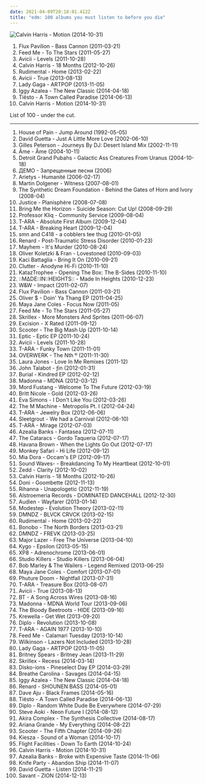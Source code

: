 ```yaml
---
date: 2021-04-09T20:18:01.412Z
title: "edm: 100 albums you must listen to before you die"
---
```

![Calvin Harris - Motion (2014-10-31)](http://coverartarchive.org/release/5079e05d-49ab-4d3e-92ae-781fcf5d3844/12571214745-500.jpg "Calvin Harris - Motion (2014-10-31)")
<ol class="albums">
<li data-cover="http://coverartarchive.org/release/2fca1b4d-f307-48fc-a449-550e663c9da0/18420618474-500.jpg" data-tags="electronic, heavy, dubstep, edm, massive, banger, breakthrough, filthy, flux, flux pavilion, stinker" role="button">Flux Pavilion - Bass Cannon (2011-03-21)</li>
<li data-cover="http://coverartarchive.org/release/4f7c2d8a-2fdb-498c-9470-f3f0a4d38d43/2411561207-500.jpg" data-tags="electronic, house, electro house, 10s, edm, complextro, sun and moon and stars and outer space" role="button">Feed Me - To The Stars (2011-05-27)</li>
<li data-cover="https://img.discogs.com/gAEJL4DJuK85hxGg5BYDzuVISlA=/fit-in/500x500/filters:strip_icc():format(jpeg):mode_rgb():quality(90)/discogs-images/R-3196879-1320268289.jpeg.jpg" data-tags="electronic, dance" role="button">Avicii - Levels (2011-10-28)</li>
<li data-cover="http://coverartarchive.org/release/4e32dd65-ee0b-47d0-a217-93752224f93f/11608487637-500.jpg" data-tags="electronic, dance, house" role="button">Calvin Harris - 18 Months (2012-10-26)</li>
<li data-cover="http://coverartarchive.org/release/ec6d908f-cf79-4225-a20f-7796ad248661/8830440426-500.jpg" data-tags="drum and bass" role="button">Rudimental - Home (2013-02-22)</li>
<li data-cover="http://coverartarchive.org/release/df93fa50-a9ab-4b1c-8a83-e842652ac39c/5165686561-500.jpg" data-tags="electronic" role="button">Avicii - True (2013-08-13)</li>
<li data-cover="http://coverartarchive.org/release/a7d800c7-ba01-4631-a6e2-7bb5caaf8e58/5494741689-500.jpg" data-tags="pop" role="button">Lady Gaga - ARTPOP (2013-11-05)</li>
<li data-cover="http://coverartarchive.org/release/e34bd314-6063-4fcb-843b-029bc735360a/6695927398-500.jpg" data-tags="pop, rap" role="button">Iggy Azalea - The New Classic (2014-04-18)</li>
<li data-cover="http://coverartarchive.org/release/5c2d74e1-282f-4199-8231-6cc7e86ac46d/7707710899-500.jpg" data-tags="edm" role="button">Tiësto - A Town Called Paradise (2014-06-13)</li>
<li data-cover="http://coverartarchive.org/release/5079e05d-49ab-4d3e-92ae-781fcf5d3844/12571214745-500.jpg" data-tags="electronic, dance, electro house" role="button">Calvin Harris - Motion (2014-10-31)</li>
</ol>
List of 100 - under the cut.
<!-- more -->

_________________

<ol class="albums">
<li data-cover="https://img.discogs.com/0S-WcGfEEIiJSMOJ4-w5RXDQsyc=/fit-in/600x614/filters:strip_icc():format(jpeg):mode_rgb():quality(90)/discogs-images/R-412062-1522349572-1789.jpeg.jpg" data-tags="trance, house of pain, edm" role="button">
House of Pain - Jump Around (1992-05-05)
</li>
<li data-cover="http://coverartarchive.org/release/859e1b39-674b-4aa6-afd0-35af150ff649/15701501195-500.jpg" data-tags="house" role="button">
David Guetta - Just A Little More Love (2002-06-10)
</li>
<li data-cover="https://img.discogs.com/tGEbtNJG2pxx_HEPqCYtpiCgL5s=/fit-in/240x240/filters:strip_icc():format(jpeg):mode_rgb():quality(90)/discogs-images/R-1116580-1193332050.jpeg.jpg" data-tags="disco, nu jazz, hip-hop, chillout, electronic, electronica, trip-hop, jazz, ambient, electroclash, downtempo, dub, electro, dance, lo-fi, jazz-funk, techno, house, acid jazz, idm, groove, lounge, drum and bass, club, funky, breakbeat, electrojazz, rnb, progressive house, deep house, house music, jazzy, soulful house, electro funk, disco house, neo-soul, jazz hop, electronic-world, funky house, edm, nu-disco, nu-bluz, silky sexy smooth, world groove, electronic-lounge, nu-bluz funky grooves in the e-lounge" role="button">
Gilles Peterson - Journeys By DJ: Desert Island Mix (2002-11-11)
</li>
<li data-cover="http://coverartarchive.org/release/a2c78758-acc6-3805-a1f3-184397b9d1dd/22730123114-500.jpg" data-tags="deep house" role="button">
Âme - Âme (2004-10-11)
</li>
<li data-cover="https://img.discogs.com/1AgDFcf_c6YXSEHywTWQ9gtcSGw=/fit-in/600x592/filters:strip_icc():format(jpeg):mode_rgb():quality(90)/discogs-images/R-249961-1137891558.jpeg.jpg" data-tags="electronic" role="button">
Detroit Grand Pubahs - Galactic Ass Creatures From Uranus (2004-10-18)
</li>
<li data-cover="https://via.placeholder.com/450" data-tags="pop, edm" role="button">
ДЕМО - Запрещенные песни (2006)
</li>
<li data-cover="https://via.placeholder.com/450" data-tags="electronic" role="button">
Arietys - Humanité (2006-02-17)
</li>
<li data-cover="https://via.placeholder.com/450" data-tags="canada, minimal, canadian, idm, toronto, edm" role="button">
Martin Dolgener - Witness (2007-08-01)
</li>
<li data-cover="http://coverartarchive.org/release/a05abebe-0e73-4ed9-9760-795a7ae9dd1a/5815430687-500.jpg" data-tags="dark electro" role="button">
The Synthetic Dream Foundation - Behind the Gates of Horn and Ivory (2008-04)
</li>
<li data-cover="http://coverartarchive.org/release/c91ee04e-f5c5-43d3-a199-2bebffb177de/18417579892-500.jpg" data-tags="electronic, house, electro house, french house, 00s, edm" role="button">
Justice - Planisphère (2008-07-08)
</li>
<li data-cover="http://coverartarchive.org/release/930ebebd-f0e1-4d21-854e-ba6b9515cb0f/5922401412-500.jpg" data-tags="electronic, dubstep" role="button">
Bring Me the Horizon - Suicide Season: Cut Up! (2008-09-29)
</li>
<li data-cover="http://coverartarchive.org/release/a20808fe-3d15-4334-91f2-e161cd6ed433/2121931642-500.jpg" data-tags="hip-hop, electronic, alternative, usa, electro, solo, psychedelic, american, acid, breaks, breakcore, jamendo, one-man band, 00s, chicago, alternative dance, big beat, netlabel, creative commons, free music, illinois, edm, america, united states, one man band, weblabel, netaudio, netlabels, one-man-band, net labels, psychedelic electronica, net labels music, free album, solo project, solo album, webaudio, electronic dance music, one man project, usa underground, one-man-project, netlabels music, weblabels, one  man band, web labels" role="button">
Professor Kliq - Community Service (2009-08-04)
</li>
<li data-cover="http://coverartarchive.org/release/7c795ba6-7326-4540-978b-c9bd835501bf/6522774075-500.jpg" data-tags="k-pop" role="button">
T-ARA - Absolute First Album (2009-12-04)
</li>
<li data-cover="http://coverartarchive.org/release/53f58e12-0c27-4974-bd06-2a64d552f624/8297316851-500.jpg" data-tags="k-pop" role="button">
T-ARA - Breaking Heart (2009-12-04)
</li>
<li data-cover="http://coverartarchive.org/release/d577e7c0-371b-459e-aca2-0ac8532fceef/1118319132-500.jpg" data-tags="electronic, ambient, house, idm, edm" role="button">
smn and C418 - a cobblers tee thug (2010-01-05)
</li>
<li data-cover="http://coverartarchive.org/release/e2f43505-3377-46b7-a9dd-a44fa4610a2f/2473984985-500.jpg" data-tags="renard" role="button">
Renard - Post-Traumatic Stress Disorder (2010-01-23)
</li>
<li data-cover="http://coverartarchive.org/release/eed0c7d9-1092-4b71-b4a6-0a8e92a1bb7d/13298150779-500.jpg" data-tags="electro, techno" role="button">
Mayhem - It's Murder (2010-08-24)
</li>
<li data-cover="https://img.discogs.com/bJxJWMYmWaD-EHlTQoJhO6QVKsk=/fit-in/500x452/filters:strip_icc():format(jpeg):mode_rgb():quality(90)/discogs-images/R-2432170-1283730105.jpeg.jpg" data-tags="house, funky house" role="button">
Oliver Koletzki & Fran - Lovestoned (2010-09-03)
</li>
<li data-cover="http://coverartarchive.org/release/fdacf640-e6f5-4197-ad6c-d7f9ae06ee0d/5606815690-500.jpg" data-tags="pop" role="button">
Kaci Battaglia - Bring It On (2010-09-21)
</li>
<li data-cover="https://img.discogs.com/Vhh0YSB-94YrvM4oKoEYQW7SRiM=/fit-in/600x600/filters:strip_icc():format(jpeg):mode_rgb():quality(90)/discogs-images/R-2571500-1291041282.jpeg.jpg" data-tags="electronic, experimental, peripheral music" role="button">
Clutter - Anodyne Hi-Fi (2010-11-10)
</li>
<li data-cover="http://coverartarchive.org/release/baffbf35-1786-4ae0-8e45-048fd48bd85f/5822582008-500.jpg" data-tags="electronic, electronica, indie, experimental, indie electronic, dance, piano, house, indietronica, soundscape, driving music, avant-garde, american, avantgarde, nostalgic, ethereal, party music, rainy day, relaxing, depressing, samples, alternative dance, sampled, alternative hip-hop, indietronic, indie electronica, emotion, 10s, 2010s, creative commons, summery, dance party, sampling, summer music, sample, danceable, edm, midwest, emotions, night time, instrumentals, united states, indiana, electronicadance, atmosphere, alternative hip hop, danceable beats, daydream, electronic indie, alternative urban, electronic-lounge, loungehouse, sliced" role="button">
KatazTrophee - Opening The Box: The B-Sides (2010-11-10)
</li>
<li data-cover="http://coverartarchive.org/release/5f109edf-fc79-4547-919d-f9e8d4c73b1c/7544018664-500.jpg" data-tags="electronica, edm" role="button">
::M∆DE::IN::HEIGHTS:: - Made In Heights (2010-12-23)
</li>
<li data-cover="https://img.discogs.com/SCFsoH3yrI2uD5dlNllOLGb1Cck=/fit-in/600x600/filters:strip_icc():format(jpeg):mode_rgb():quality(90)/discogs-images/R-3120964-1316765315.jpeg.jpg" data-tags="hard trance" role="button">
W&W - Impact (2011-02-07)
</li>
<li data-cover="http://coverartarchive.org/release/2fca1b4d-f307-48fc-a449-550e663c9da0/18420618474-500.jpg" data-tags="electronic, heavy, dubstep, edm, massive, banger, breakthrough, filthy, flux, flux pavilion, stinker" role="button">
Flux Pavilion - Bass Cannon (2011-03-21)
</li>
<li data-cover="https://img.discogs.com/r2p0a7p3dF5dmLAF989Zi8_xBDQ=/fit-in/600x594/filters:strip_icc():format(jpeg):mode_rgb():quality(90)/discogs-images/R-5445310-1503193914-3156.png.jpg" data-tags="chillout, electronic, electronica, downtempo, electro, dance, techno, house, groove, club, progressive house, tech-house, edm, electronic-lounge, nu-bluz funky grooves in the e-lounge" role="button">
Oliver $ - Doin' Ya Thang EP (2011-04-25)
</li>
<li data-cover="http://coverartarchive.org/release/6383a0ee-56c5-494f-afb6-36c501de227e/4135608684-500.jpg" data-tags="electronic" role="button">
Maya Jane Coles - Focus Now (2011-05)
</li>
<li data-cover="http://coverartarchive.org/release/4f7c2d8a-2fdb-498c-9470-f3f0a4d38d43/2411561207-500.jpg" data-tags="electronic, house, electro house, 10s, edm, complextro, sun and moon and stars and outer space" role="button">
Feed Me - To The Stars (2011-05-27)
</li>
<li data-cover="https://img.discogs.com/aMqppzB6n119MJJ_S7AY0Q_IDiU=/fit-in/500x500/filters:strip_icc():format(jpeg):mode_rgb():quality(90)/discogs-images/R-2959907-1309217030.jpeg.jpg" data-tags="dubstep, electronic" role="button">
Skrillex - More Monsters And Sprites (2011-06-07)
</li>
<li data-cover="http://coverartarchive.org/release/e91b0f96-6546-4c70-9504-af2972680457/1073557306-500.jpg" data-tags="dubstep" role="button">
Excision - X Rated (2011-09-12)
</li>
<li data-cover="https://img.discogs.com/eYIX7NgPApXv1XcMCmrJJP6jm7I=/fit-in/600x619/filters:strip_icc():format(jpeg):mode_rgb():quality(90)/discogs-images/R-7362515-1439830986-3810.jpeg.jpg" data-tags="trance, electronic, pop, hardcore, dubstep, dance, techno, house, rave, eurodance, scooter, edm, hardstyle" role="button">
Scooter - The Big Mash Up (2011-10-14)
</li>
<li data-cover="http://coverartarchive.org/release/630d9c08-ac76-4c5d-9e07-c5cd2f0e3959/18471647220-500.jpg" data-tags="dubstep, bass, edm" role="button">
Eptic - Eptic EP (2011-10-24)
</li>
<li data-cover="https://img.discogs.com/gAEJL4DJuK85hxGg5BYDzuVISlA=/fit-in/500x500/filters:strip_icc():format(jpeg):mode_rgb():quality(90)/discogs-images/R-3196879-1320268289.jpeg.jpg" data-tags="electronic, dance" role="button">
Avicii - Levels (2011-10-28)
</li>
<li data-cover="http://coverartarchive.org/release/1b1194d2-3fea-4552-8f2b-50adc6f0f8fd/2917057284-500.jpg" data-tags="k-pop, t-ara" role="button">
T-ARA - Funky Town (2011-11-01)
</li>
<li data-cover="http://coverartarchive.org/release/f062e5a5-7c5d-4fd1-8e52-997861671a79/22886182451-500.jpg" data-tags="house" role="button">
OVERWERK - The Nth º (2011-11-30)
</li>
<li data-cover="https://img.discogs.com/4wmJTkiDpKDWraUQYtjHH8ie9Fo=/fit-in/600x600/filters:strip_icc():format(jpeg):mode_rgb():quality(90)/discogs-images/R-3371067-1327756663.jpeg.jpg" data-tags="chillout, electronic, electronica, downtempo, dance, techno, house, idm, groove, club, progressive house, deep house, soulful house, funky house, edm, nu-disco, nu-bluz, electronic-lounge, deep tech-house, nu-bluz funky grooves in the e-lounge" role="button">
Laura Jones - Love In Me Remixes (2011-12)
</li>
<li data-cover="http://coverartarchive.org/release/697082bd-a67e-453a-a63c-6696b06ac98d/2985165419-500.jpg" data-tags="house" role="button">
John Talabot - ƒin (2012-01-31)
</li>
<li data-cover="http://coverartarchive.org/release/2b19f713-fd86-480f-aa71-84ca6f90f86d/1348823268-500.jpg" data-tags="future garage" role="button">
Burial - Kindred EP (2012-02-12)
</li>
<li data-cover="http://coverartarchive.org/release/929d9ee6-d0ca-4011-a0a1-bfbfc0dec0c8/1068696454-500.jpg" data-tags="pop" role="button">
Madonna - MDNA (2012-03-12)
</li>
<li data-cover="http://coverartarchive.org/release/ba4fd14f-1671-46ab-935e-b7cc21e369a5/3347680565-500.jpg" data-tags="electronic, house, electro house" role="button">
Mord Fustang - Welcome To The Future (2012-03-19)
</li>
<li data-cover="http://coverartarchive.org/release/5d4598ed-49ef-4a6f-a6ae-d7b370512a39/11362627561-500.jpg" data-tags="electropop, pop, female vocalists, christian pop" role="button">
Britt Nicole - Gold (2012-03-26)
</li>
<li data-cover="https://img.discogs.com/S9gJRTIVG3X3iA9eTAXQLrx-RRk=/fit-in/600x600/filters:strip_icc():format(jpeg):mode_rgb():quality(90)/discogs-images/R-3769514-1343671525-4804.jpeg.jpg" data-tags="electronic, pop, dance, dance-pop, club, edm" role="button">
Eva Simons - I Don't Like You (2012-03-26)
</li>
<li data-cover="http://coverartarchive.org/release/4791cdf8-f6aa-411d-a4a2-f72955d03528/7333829426-500.jpg" data-tags="electronic, electro house" role="button">
The M Machine - Metropolis Pt. I (2012-04-24)
</li>
<li data-cover="https://img.discogs.com/3SdNEbPx01j4lTSmXkFKcMpokX4=/fit-in/300x300/filters:strip_icc():format(jpeg):mode_rgb():quality(90)/discogs-images/R-14039695-1566629502-8555.jpeg.jpg" data-tags="j-pop" role="button">
T-ARA - Jewelry Box (2012-06-06)
</li>
<li data-cover="http://coverartarchive.org/release/19a46038-4ba8-43b0-ae8f-b5a8f1c1bdc6/8178488287-500.jpg" data-tags="dark electro, edm, aggrotech" role="button">
Sleetgrout - We had a Carnival (2012-06-10)
</li>
<li data-cover="http://coverartarchive.org/release/da1361f8-c1e6-48d4-bdb7-61d06d9fdc17/21875113276-500.jpg" data-tags="k-pop" role="button">
T-ARA - Mirage (2012-07-03)
</li>
<li data-cover="http://coverartarchive.org/release/c041d785-6b72-47f2-a8db-79fdb4067b4a/1472209895-500.jpg" data-tags="alternative, rap, hip-house, seapunk" role="button">
Azealia Banks - Fantasea (2012-07-11)
</li>
<li data-cover="http://coverartarchive.org/release/8950a3be-2df9-48a2-b7a3-a5bea5acfe3d/5658116858-500.jpg" data-tags="electronic" role="button">
The Cataracs - Gordo Taqueria (2012-07-17)
</li>
<li data-cover="http://coverartarchive.org/release/d6130ab3-ab8a-4660-a8e0-724f4fbf6c5c/2066292202-500.jpg" data-tags="dance" role="button">
Havana Brown - When the Lights Go Out (2012-07-17)
</li>
<li data-cover="http://coverartarchive.org/release/1cb2effd-e7be-49f3-b727-3a6c0134569e/13391572803-500.jpg" data-tags="nu jazz, chillout, electronic, electronica, trip-hop, electropop, downtempo, dance, techno, house, electro house, groove, club, deep house, tech-house, disco house, deep techno, edm, nu-disco, nu disco, nu-bluz, electronic-lounge, nu-bluz funky grooves in the e-lounge" role="button">
Monkey Safari - Hi Life (2012-09-12)
</li>
<li data-cover="http://coverartarchive.org/release/56475b7b-7d29-4cad-82b5-c2b1ba135dd9/25359805091-500.jpg" data-tags="chillout, electronic, electronica, electropop, electroclash, downtempo, electro, dance, techno, house, electro house, minimal, idm, groove, club, remix, progressive house, deep house, tech-house, female artists, funky house, edm, nu-disco, nu-bluz, electronic-lounge, nu-bluz funky grooves in the e-lounge" role="button">
Mia Dora - Occam's EP (2012-09-17)
</li>
<li data-cover="https://img.discogs.com/PnAM_6HvC_uDzXZFRtwTC54L15w=/fit-in/150x150/filters:strip_icc():format(jpeg):mode_rgb():quality(90)/discogs-images/R-3681335-1345425243-1950.jpeg.jpg" data-tags="electronica, dance, progressive house, deep house, daft punk, orbital, underworld, booka shade, edm, deadmau5, kaskade, chimpanzee, gorilla, brownsugaristic, dj brownsugar, exquisite sound waves, michael martinez, sound waves-, sound waves-house waves, soundwavesbeats, soundwaves-, soundwavesofficial" role="button">
Sound Waves- - Breakdancing To My Heartbeat (2012-10-01)
</li>
<li data-cover="http://coverartarchive.org/release/fee67a94-3330-4b92-91dd-57d944d57e1e/11172117630-500.jpg" data-tags="electro house, house" role="button">
Zedd - Clarity (2012-10-02)
</li>
<li data-cover="http://coverartarchive.org/release/4e32dd65-ee0b-47d0-a217-93752224f93f/11608487637-500.jpg" data-tags="electronic, dance, house" role="button">
Calvin Harris - 18 Months (2012-10-26)
</li>
<li data-cover="http://coverartarchive.org/release/07ac7353-e407-4118-89e3-69c6a9fc8078/16905873208-500.jpg" data-tags="electronica, chill, house, remix, edm, vgm, doni, gamechops" role="button">
Doni - Goombette (2012-11-13)
</li>
<li data-cover="http://coverartarchive.org/release/5f705d37-aa27-4aee-bbd2-f8cd93984c31/3039149086-500.jpg" data-tags="pop" role="button">
Rihanna - Unapologetic (2012-11-19)
</li>
<li data-cover="http://coverartarchive.org/release/da8ddd00-c664-4e82-a0c2-ad50b839aca3/4695739793-500.jpg" data-tags="trance, electronic, edm" role="button">
Alstroemeria Records - DOMINATED DANCEHALL (2012-12-30)
</li>
<li data-cover="http://coverartarchive.org/release/25c21b52-c12a-4cb7-b7a2-7f346641db07/10179317320-500.jpg" data-tags="trance, house, progressive house, progressive trance, edm" role="button">
Audien - Wayfarer (2013-01-14)
</li>
<li data-cover="http://coverartarchive.org/release/87e1d9bd-a13b-4ff3-9964-cfd4e5ae2ffe/6892823160-500.jpg" data-tags="dubstep" role="button">
Modestep - Evolution Theory (2013-02-11)
</li>
<li data-cover="http://coverartarchive.org/release/86407af2-5ea3-4a7d-82c7-2ba7db34c14f/5188343027-500.jpg" data-tags="trap, edm, dmndz" role="button">
DMNDZ - BLVCK CRVCK (2013-02-15)
</li>
<li data-cover="http://coverartarchive.org/release/ec6d908f-cf79-4225-a20f-7796ad248661/8830440426-500.jpg" data-tags="drum and bass" role="button">
Rudimental - Home (2013-02-22)
</li>
<li data-cover="https://img.discogs.com/CQRfbzNYKpXll6yBUz1Ky6WKVjM=/fit-in/600x603/filters:strip_icc():format(jpeg):mode_rgb():quality(90)/discogs-images/R-4349387-1473869117-8469.jpeg.jpg" data-tags="downtempo" role="button">
Bonobo - The North Borders (2013-03-21)
</li>
<li data-cover="http://coverartarchive.org/release/afc4041e-d581-474e-afde-9b73d6b8f194/5188291447-500.jpg" data-tags="trap, edm, dmndz" role="button">
DMNDZ - FREVK (2013-03-25)
</li>
<li data-cover="http://coverartarchive.org/release/76b4b2fa-b9a8-42e8-8d8d-1a106787a180/3840424208-500.jpg" data-tags="electronic" role="button">
Major Lazer - Free The Universe (2013-04-10)
</li>
<li data-cover="http://coverartarchive.org/release/1cdbe3b6-99bb-4a50-9950-29ebc4fcb194/8700662117-500.jpg" data-tags="electronic, dance, house, progressive house, edm, kygo" role="button">
Kygo - Epsilon (2013-05-15)
</li>
<li data-cover="http://coverartarchive.org/release/a8ced173-96a4-43dd-9865-f2b5884c9a04/4509468625-500.jpg" data-tags="electro, synthpop, ebm, futurepop, edm, industrial dance, italian ebm prime movers, hard electro, xp8" role="button">
XP8 - Adrenochrome (2013-06-01)
</li>
<li data-cover="http://coverartarchive.org/release/c041912a-72e3-4c28-8a8a-db88b4c5ff43/18351627712-500.jpg" data-tags="pop" role="button">
Studio Killers - Studio Killers (2013-06-04)
</li>
<li data-cover="http://coverartarchive.org/release/a49c6029-f089-4f0c-9680-92b76afc0d97/13255529196-500.jpg" data-tags="electronic, dubstep, druggy, confident, provocative, uncompromising, bittersweet, hypnotic, flowing, roots reggae, nocturnal, triumphant, slick, edm, nighttime, rebellious, stylish, gutsy, pulsing, plaintive, hanging out, night driving, ambitious, contemporary reggae, declamatory" role="button">
Bob Marley & The Wailers - Legend Remixed (2013-06-25)
</li>
<li data-cover="http://coverartarchive.org/release/666aed5e-09d0-4825-b932-c77461627cfe/18006497469-500.jpg" data-tags="house" role="button">
Maya Jane Coles - Comfort (2013-07-01)
</li>
<li data-cover="https://img.discogs.com/q42FT-fWoTexrhrrspEa5wsoRMc=/fit-in/500x500/filters:strip_icc():format(jpeg):mode_rgb():quality(90)/discogs-images/R-4781549-1375325615-6443.jpeg.jpg" data-tags="black metal, metal, electronic, rock, dubstep, house, electro house, 10s, acid house, edm, brostep, complextro, owsla" role="button">
Phuture Doom - Nightfall (2013-07-31)
</li>
<li data-cover="http://coverartarchive.org/release/2eec5ca1-05ab-4652-85de-8ece0d91fbd6/8650200105-500.jpg" data-tags="dance, j-pop, edm, t-ara" role="button">
T-ARA - Treasure Box (2013-08-07)
</li>
<li data-cover="http://coverartarchive.org/release/df93fa50-a9ab-4b1c-8a83-e842652ac39c/5165686561-500.jpg" data-tags="electronic" role="button">
Avicii - True (2013-08-13)
</li>
<li data-cover="http://coverartarchive.org/release/1d87de25-451c-49ab-a0c0-b2a4ee115bf1/5051517106-500.jpg" data-tags="trance" role="button">
BT - A Song Across Wires (2013-08-16)
</li>
<li data-cover="http://coverartarchive.org/release/429bf884-9069-47c0-a296-59523be1da54/15058729579-500.jpg" data-tags="pop" role="button">
Madonna - MDNA World Tour (2013-09-06)
</li>
<li data-cover="http://coverartarchive.org/release/d46cb428-7455-4dbc-b0f5-905ca2d6e8c8/5145357162-500.jpg" data-tags="electronic, dance, electro house" role="button">
The Bloody Beetroots - HIDE (2013-09-16)
</li>
<li data-cover="https://img.discogs.com/I8KJkhh1Y205o8fx29B_Xx-g0Rg=/fit-in/600x600/filters:strip_icc():format(jpeg):mode_rgb():quality(90)/discogs-images/R-5023308-1382396199-7898.jpeg.jpg" data-tags="dubstep" role="button">
Krewella - Get Wet (2013-09-20)
</li>
<li data-cover="http://coverartarchive.org/release/366d5664-beb8-4532-a9d7-cf6cda3068b6/14065824625-500.jpg" data-tags="hip-hop, trap, edm, moombahton, edm trap, twerk music" role="button">
Diplo - Revolution (2013-10-08)
</li>
<li data-cover="http://coverartarchive.org/release/39e1a603-d8ac-4957-99fa-8c115fd1e40a/13662332602-500.jpg" data-tags="k-pop" role="button">
T-ARA - AGAIN 1977 (2013-10-10)
</li>
<li data-cover="https://img.discogs.com/bzkui0aRuxdOCeus2i__1I1INe8=/fit-in/600x600/filters:strip_icc():format(jpeg):mode_rgb():quality(90)/discogs-images/R-5001817-1381821314-8290.jpeg.jpg" data-tags="electronic, dubstep, house, electro house, 10s, days of the week, edm, brostep, complextro, food and drink" role="button">
Feed Me - Calamari Tuesday (2013-10-14)
</li>
<li data-cover="http://coverartarchive.org/release/0104b3b6-167a-4635-8dd4-d421d665da0c/8142238179-500.jpg" data-tags="dubstep, garage, edm, club/dance, jungle/drum'n'bass" role="button">
Wilkinson - Lazers Not Included (2013-10-28)
</li>
<li data-cover="http://coverartarchive.org/release/a7d800c7-ba01-4631-a6e2-7bb5caaf8e58/5494741689-500.jpg" data-tags="pop" role="button">
Lady Gaga - ARTPOP (2013-11-05)
</li>
<li data-cover="http://coverartarchive.org/release/3ee75d22-2166-445f-8056-2d3d6ab63133/6430328455-500.jpg" data-tags="pop" role="button">
Britney Spears - Britney Jean (2013-11-29)
</li>
<li data-cover="http://coverartarchive.org/release/be5bf2db-1687-49c2-ae05-b124b681bc11/8013196005-500.jpg" data-tags="dubstep" role="button">
Skrillex - Recess (2014-03-14)
</li>
<li data-cover="http://coverartarchive.org/release/ce823317-ca6e-453b-9bc6-de2838bed8db/8784491885-500.jpg" data-tags="electronica, electropop, indie, chill, instrumental, british, ambient, experimental, electro, easy listening, ambient pop, new age, techno, house, indietronica, abstract, idm, bass, synth, atmospheric, free, breaks, summer, introspective, psychill, beats, synthpop, ethereal, synthesizer, braindance, ambient idm, bigbeat, sunshine, bleep, relax, ambient techno, chill out, electronic music, sun, spring, electro-pop, edm, birds, instrumentals, juno, nottingham, forest, free download, breakstep, ambient house, plunderphonics, uk funky, ambient drone, bandcamp, woods, vaporwave, spotify, headphone, ambient piano, synthwave, boc, synthesiser, idm-ambient, ambient jungle, synth-wave, experimental house, washed out, ambient beats, ambient downtempo, dx7, synth music, beattape, arps, idm breaks, mallsoft, ambient breakstep, ambient tech house, sea punk, electronicmusic, diskortion, disko-ions, diskortion records, ambient synthwave" role="button">
Disko-ions - Pineselect Day EP (2014-03-29)
</li>
<li data-cover="http://coverartarchive.org/release/ba3e03cb-bacf-400c-bb0c-e51f34edbb7e/27217499460-500.jpg" data-tags="electronic" role="button">
Breathe Carolina - Savages (2014-04-15)
</li>
<li data-cover="http://coverartarchive.org/release/e34bd314-6063-4fcb-843b-029bc735360a/6695927398-500.jpg" data-tags="pop, rap" role="button">
Iggy Azalea - The New Classic (2014-04-18)
</li>
<li data-cover="http://coverartarchive.org/release/fff745fe-13c4-421d-885f-fa443a7475c1/7150391268-500.jpg" data-tags="creative commons, edm, bandcamp, halley labs" role="button">
Renard - SHOUNEN BASS (2014-05-01)
</li>
<li data-cover="http://coverartarchive.org/release/fe35c241-cce7-4168-92c9-48d8537cb811/7618751272-500.jpg" data-tags="chillout, electronic, electronica, downtempo, dance, techno, house, minimal, groove, club, glasgow, progressive house, deep house, tech-house, san francisco, funky house, edm, electronic-lounge, funkgasm, nu-bluz funky grooves in the e-lounge, bay area best" role="button">
Dave Aju - Black Frames (2014-05-16)
</li>
<li data-cover="http://coverartarchive.org/release/5c2d74e1-282f-4199-8231-6cc7e86ac46d/7707710899-500.jpg" data-tags="edm" role="button">
Tiësto - A Town Called Paradise (2014-06-13)
</li>
<li data-cover="http://coverartarchive.org/release/45cb360b-b36f-4829-bb9c-02fb7b059229/14066117061-500.jpg" data-tags="hip-hop" role="button">
Diplo - Random White Dude Be Everywhere (2014-07-29)
</li>
<li data-cover="http://coverartarchive.org/release/e8c73e3a-1ca3-49e3-b523-743233374635/7633149931-500.jpg" data-tags="electronic, 2010s, edm" role="button">
Steve Aoki - Neon Future I (2014-08-12)
</li>
<li data-cover="http://coverartarchive.org/release/3d4dbd88-efb9-41a8-88c6-0df38a3190fb/27222798717-500.jpg" data-tags="electronic, japanese, dance, rave, happy hardcore, edm, bass music, jcore" role="button">
Akira Complex - The Synthesis Collective (2014-08-17)
</li>
<li data-cover="http://coverartarchive.org/release/92402a00-7be5-4c40-ac27-cf91622e2e5a/8509740795-500.jpg" data-tags="pop" role="button">
Ariana Grande - My Everything (2014-08-22)
</li>
<li data-cover="http://coverartarchive.org/release/fc4a7e64-fdb0-47e9-818b-cef7aadbc6a4/8259246101-500.jpg" data-tags="electronic, edm, big room, bigroom" role="button">
Scooter - The Fifth Chapter (2014-09-26)
</li>
<li data-cover="http://coverartarchive.org/release/c0b0fc60-4194-4204-b1e8-dd0550c26642/8787816875-500.jpg" data-tags="electronic, pop" role="button">
Kiesza - Sound of a Woman (2014-10-17)
</li>
<li data-cover="http://coverartarchive.org/release/2bb53942-91a0-45ef-aa7c-834f5c47e6dd/8667458837-500.jpg" data-tags="electronic" role="button">
Flight Facilities - Down To Earth (2014-10-24)
</li>
<li data-cover="http://coverartarchive.org/release/5079e05d-49ab-4d3e-92ae-781fcf5d3844/12571214745-500.jpg" data-tags="electronic, dance, electro house" role="button">
Calvin Harris - Motion (2014-10-31)
</li>
<li data-cover="http://coverartarchive.org/release/2624d060-628e-4d37-97bd-d6b96c3e8717/8786041751-500.jpg" data-tags="trap, hip-house, rap" role="button">
Azealia Banks - Broke with Expensive Taste (2014-11-06)
</li>
<li data-cover="http://coverartarchive.org/release/aa2c9886-7315-4b91-9370-e24886e9b007/11134720284-500.jpg" data-tags="electronic, dance" role="button">
Knife Party - Abandon Ship (2014-11-07)
</li>
<li data-cover="http://coverartarchive.org/release/a472e126-cc26-4b38-841d-ace59d30298e/9216364213-500.jpg" data-tags="electronic, electropop, pop, dance" role="button">
David Guetta - Listen (2014-11-21)
</li>
<li data-cover="http://coverartarchive.org/release/e8806d8e-80c6-4416-9321-105e65972c0a/22713475587-500.jpg" data-tags="electronic, dubstep, electro house, edm" role="button">
Savant - ZION (2014-12-13)
</li>
</ol>